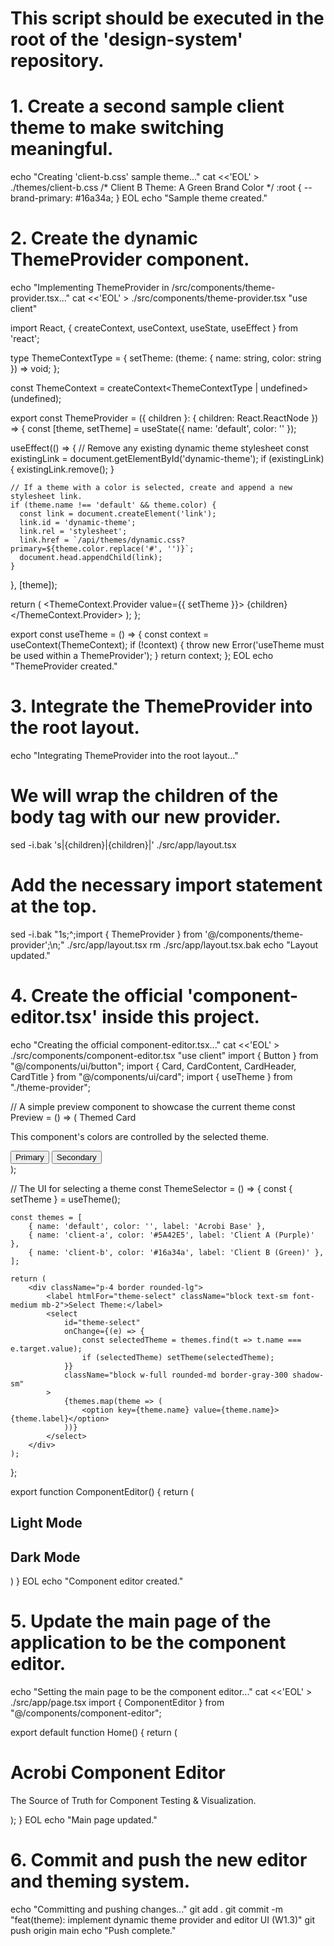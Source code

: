 # This script should be executed in the root of the 'design-system' repository.

# 1. Create a second sample client theme to make switching meaningful.
echo "Creating 'client-b.css' sample theme..."
cat <<'EOL' > ./themes/client-b.css
/* Client B Theme: A Green Brand Color */
:root { --brand-primary: #16a34a; }
EOL
echo "Sample theme created."

# 2. Create the dynamic ThemeProvider component.
echo "Implementing ThemeProvider in /src/components/theme-provider.tsx..."
cat <<'EOL' > ./src/components/theme-provider.tsx
"use client"

import React, { createContext, useContext, useState, useEffect } from 'react';

type ThemeContextType = {
  setTheme: (theme: { name: string, color: string }) => void;
};

const ThemeContext = createContext<ThemeContextType | undefined>(undefined);

export const ThemeProvider = ({ children }: { children: React.ReactNode }) => {
  const [theme, setTheme] = useState({ name: 'default', color: '' });

  useEffect(() => {
    // Remove any existing dynamic theme stylesheet
    const existingLink = document.getElementById('dynamic-theme');
    if (existingLink) {
      existingLink.remove();
    }

    // If a theme with a color is selected, create and append a new stylesheet link.
    if (theme.name !== 'default' && theme.color) {
      const link = document.createElement('link');
      link.id = 'dynamic-theme';
      link.rel = 'stylesheet';
      link.href = `/api/themes/dynamic.css?primary=${theme.color.replace('#', '')}`;
      document.head.appendChild(link);
    }
  }, [theme]);

  return (
    <ThemeContext.Provider value={{ setTheme }}>
      {children}
    </ThemeContext.Provider>
  );
};

export const useTheme = () => {
  const context = useContext(ThemeContext);
  if (!context) {
    throw new Error('useTheme must be used within a ThemeProvider');
  }
  return context;
};
EOL
echo "ThemeProvider created."

# 3. Integrate the ThemeProvider into the root layout.
echo "Integrating ThemeProvider into the root layout..."
# We will wrap the children of the body tag with our new provider.
sed -i.bak 's|{children}|<ThemeProvider>{children}</ThemeProvider>|' ./src/app/layout.tsx
# Add the necessary import statement at the top.
sed -i.bak "1s;^;import { ThemeProvider } from '@/components/theme-provider';\n;" ./src/app/layout.tsx
rm ./src/app/layout.tsx.bak
echo "Layout updated."

# 4. Create the official 'component-editor.tsx' inside this project.
echo "Creating the official component-editor.tsx..."
cat <<'EOL' > ./src/components/component-editor.tsx
"use client"
import { Button } from "@/components/ui/button";
import { Card, CardContent, CardHeader, CardTitle } from "@/components/ui/card";
import { useTheme } from "./theme-provider";

// A simple preview component to showcase the current theme
const Preview = () => (
    <Card>
        <CardHeader><CardTitle>Themed Card</CardTitle></CardHeader>
        <CardContent className="flex flex-col gap-4">
            <p>This component's colors are controlled by the selected theme.</p>
            <div className="flex gap-4">
                <Button>Primary</Button>
                <Button variant="secondary">Secondary</Button>
            </div>
        </CardContent>
    </Card>
);

// The UI for selecting a theme
const ThemeSelector = () => {
    const { setTheme } = useTheme();

    const themes = [
        { name: 'default', color: '', label: 'Acrobi Base' },
        { name: 'client-a', color: '#5A42E5', label: 'Client A (Purple)' },
        { name: 'client-b', color: '#16a34a', label: 'Client B (Green)' },
    ];

    return (
        <div className="p-4 border rounded-lg">
            <label htmlFor="theme-select" className="block text-sm font-medium mb-2">Select Theme:</label>
            <select
                id="theme-select"
                onChange={(e) => {
                    const selectedTheme = themes.find(t => t.name === e.target.value);
                    if (selectedTheme) setTheme(selectedTheme);
                }}
                className="block w-full rounded-md border-gray-300 shadow-sm"
            >
                {themes.map(theme => (
                    <option key={theme.name} value={theme.name}>{theme.label}</option>
                ))}
            </select>
        </div>
    );
};

export function ComponentEditor() {
  return (
    <div className="space-y-8">
        <ThemeSelector />
        <div>
            <h2 className="text-2xl font-semibold mb-4">Light Mode</h2>
            <div className="p-4 border rounded-md"><Preview /></div>
        </div>
        <div className="dark p-8 rounded-lg bg-background border">
            <h2 className="text-2xl font-semibold mb-4 text-foreground">Dark Mode</h2>
            <Preview />
        </div>
    </div>
  )
}
EOL
echo "Component editor created."

# 5. Update the main page of the application to be the component editor.
echo "Setting the main page to be the component editor..."
cat <<'EOL' > ./src/app/page.tsx
import { ComponentEditor } from "@/components/component-editor";

export default function Home() {
  return (
    <main className="p-4 sm:p-8 md:p-12">
      <div className="text-center mb-12">
        <h1 className="text-4xl font-bold">Acrobi Component Editor</h1>
        <p className="text-muted-foreground mt-2">The Source of Truth for Component Testing & Visualization.</p>
      </div>
      <ComponentEditor />
    </main>
  );
}
EOL
echo "Main page updated."

# 6. Commit and push the new editor and theming system.
echo "Committing and pushing changes..."
git add .
git commit -m "feat(theme): implement dynamic theme provider and editor UI (W1.3)"
git push origin main
echo "Push complete."